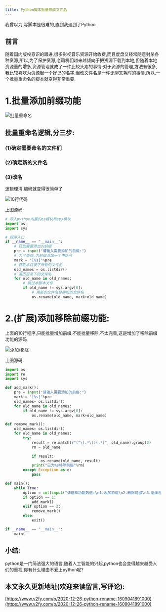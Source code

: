 ```yaml
---
title: Python脚本批量修改文件名
---
```




我曾以为,写脚本是很难的,直到我遇到了Python

## 前言
随着国内版权意识的跟进,很多影视音乐资源开始收费,而且度盘又经常随意封杀各种资源,所以,为了保护资源,老司机们越来越倾向于把资源下载到本地,但随着本地资源量的增多,资源管理就成了一件比较头疼的事情;对于资源的管理,方法有很多,我比较喜欢为资源起一个好记的名字,但改文件名是一件无聊又耗时的事情,所以,一个批量重命名的脚本就变得非常重要.

# 1.批量添加前缀功能

![批量重命名](https://www.v2fy.com/asset/0i/jikemiji/jikemiji-md/2020-12-26-python-rename-1609041891000.assets/3203841-fbb1c4a6dba057c5.gif)



## 批量重命名逻辑,分三步:

### (1)确定需要命名的文件们

### (2)确定新的文件名

### (3)改名



逻辑理清,编码就变得很简单了


![10行代码](https://www.v2fy.com/asset/0i/jikemiji/jikemiji-md/2020-12-26-python-rename-1609041891000.assets/3203841-103b314aa55fc636.jpg)


上图源码:

```python
# 导入python内置的os模块和sys模块
import os
import sys

# 程序入口
if __name__ == "__main__":
    # 获取需要添加的前缀
    pre = input("请输入需要添加的前缀:")
    # 为了美观,为前缀添加一个中括号
    mark = "[%s]"%pre
    # 获取本目录下所有的文件名
    old_names = os.listdir()
    # 遍历目录下的文件名
    for old_name in old_names:
        # 跳过本脚本文件
        if old_name != sys.argv[0]:
            # 用新的文件名替换旧的文件名
            os.rename(old_name, mark+old_name)
```

# 2.(扩展)添加移除前缀功能:
上面的10行程序,只能批量增加前缀,不能批量移除,不太完善,这是增加了移除前缀功能的源码

![添加/移除](https://www.v2fy.com/asset/0i/jikemiji/jikemiji-md/2020-12-26-python-rename-1609041891000.assets/3203841-d81f458ac0135357.gif)



上图源码:
```python
import os
import re
import sys

def add_mark():
    pre = input("请输入需要添加的前缀:")
    mark = "[%s]"%pre
    old_names= os.listdir()
    for old_name in old_names:
        if old_name != sys.argv[0]:
            os.rename(old_name, mark+old_name)

def remove_mark():
    old_names= os.listdir()
    for old_name in old_names:
        try:
            result = re.match(r"(^\[.*\])(.*)", old_name).group(2)
            rm = old_name

            if result:
                os.rename(old_name, result)
            print("已为%s移除前缀"%rm)
        except Exception as e:
            pass

def main():
    while True:
        option = int(input("请选择功能数值:\n1.添加前缀\n2.删除前缀\n3.退出程序\n"))
        if option == 1:
            add_mark()
        elif option == 2:
            remove_mark()
        else:
            exit()

if __name__ == "__main__":
    main(

```

## 小结:

python是一门简洁强大的语言,随着人工智能的兴起,python也会变得越来越受人们的重视,你有什么理由不爱上python呢?







## 本文永久更新地址(欢迎来读留言,写评论):

[https://www.v2fy.com/p/2020-12-26-python-rename-1609041891000](https://www.v2fy.com/p/2020-12-26-python-rename-1609041891000)



